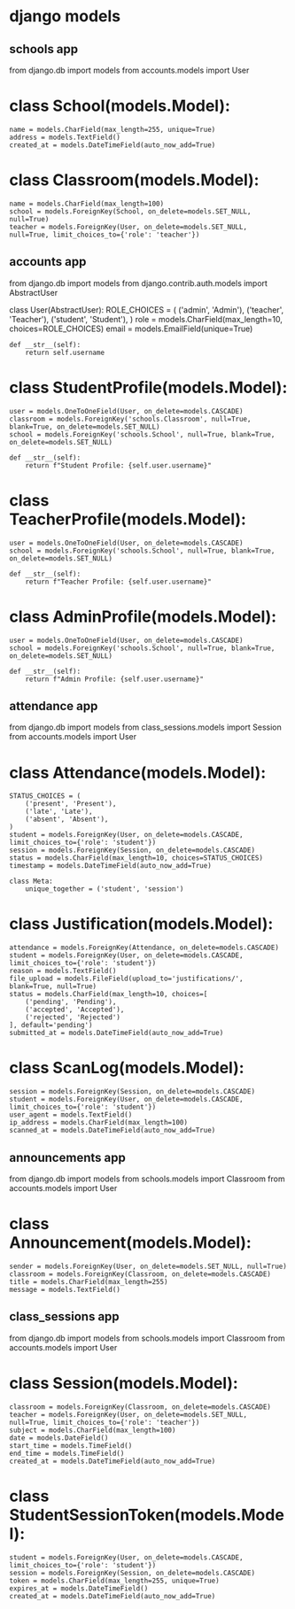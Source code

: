 # django models 

## schools app

from django.db import models
from accounts.models import User

# class School(models.Model):
    name = models.CharField(max_length=255, unique=True)
    address = models.TextField()
    created_at = models.DateTimeField(auto_now_add=True)

# class Classroom(models.Model):
    name = models.CharField(max_length=100)
    school = models.ForeignKey(School, on_delete=models.SET_NULL, null=True)
    teacher = models.ForeignKey(User, on_delete=models.SET_NULL, null=True, limit_choices_to={'role': 'teacher'})

## accounts app
from django.db import models
from django.contrib.auth.models import AbstractUser

class User(AbstractUser):
    ROLE_CHOICES = (
        ('admin', 'Admin'),
        ('teacher', 'Teacher'),
        ('student', 'Student'),
    )
    role = models.CharField(max_length=10, choices=ROLE_CHOICES)
    email = models.EmailField(unique=True)

    def __str__(self):
        return self.username



# class StudentProfile(models.Model):
    user = models.OneToOneField(User, on_delete=models.CASCADE)
    classroom = models.ForeignKey('schools.Classroom', null=True, blank=True, on_delete=models.SET_NULL)
    school = models.ForeignKey('schools.School', null=True, blank=True, on_delete=models.SET_NULL)

    def __str__(self):
        return f"Student Profile: {self.user.username}"



# class TeacherProfile(models.Model):
    user = models.OneToOneField(User, on_delete=models.CASCADE)
    school = models.ForeignKey('schools.School', null=True, blank=True, on_delete=models.SET_NULL)

    def __str__(self):
        return f"Teacher Profile: {self.user.username}"



# class AdminProfile(models.Model):
    user = models.OneToOneField(User, on_delete=models.CASCADE)
    school = models.ForeignKey('schools.School', null=True, blank=True, on_delete=models.SET_NULL)

    def __str__(self):
        return f"Admin Profile: {self.user.username}"

## attendance app
from django.db import models
from class_sessions.models import Session
from accounts.models import User

# class Attendance(models.Model):
    STATUS_CHOICES = (
        ('present', 'Present'),
        ('late', 'Late'),
        ('absent', 'Absent'),
    )
    student = models.ForeignKey(User, on_delete=models.CASCADE, limit_choices_to={'role': 'student'})
    session = models.ForeignKey(Session, on_delete=models.CASCADE)
    status = models.CharField(max_length=10, choices=STATUS_CHOICES)
    timestamp = models.DateTimeField(auto_now_add=True)

    class Meta:
        unique_together = ('student', 'session')

# class Justification(models.Model):
    attendance = models.ForeignKey(Attendance, on_delete=models.CASCADE)
    student = models.ForeignKey(User, on_delete=models.CASCADE, limit_choices_to={'role': 'student'})
    reason = models.TextField()
    file_upload = models.FileField(upload_to='justifications/', blank=True, null=True)
    status = models.CharField(max_length=10, choices=[
        ('pending', 'Pending'),
        ('accepted', 'Accepted'),
        ('rejected', 'Rejected')
    ], default='pending')
    submitted_at = models.DateTimeField(auto_now_add=True)

# class ScanLog(models.Model):
    session = models.ForeignKey(Session, on_delete=models.CASCADE)
    student = models.ForeignKey(User, on_delete=models.CASCADE, limit_choices_to={'role': 'student'})
    user_agent = models.TextField()
    ip_address = models.CharField(max_length=100)
    scanned_at = models.DateTimeField(auto_now_add=True)

## announcements app 
from django.db import models
from schools.models import Classroom
from accounts.models import User

# class Announcement(models.Model):
    sender = models.ForeignKey(User, on_delete=models.SET_NULL, null=True)
    classroom = models.ForeignKey(Classroom, on_delete=models.CASCADE)
    title = models.CharField(max_length=255)
    message = models.TextField()

## class_sessions app
from django.db import models
from schools.models import Classroom
from accounts.models import User

# class Session(models.Model):
    classroom = models.ForeignKey(Classroom, on_delete=models.CASCADE)
    teacher = models.ForeignKey(User, on_delete=models.SET_NULL, null=True, limit_choices_to={'role': 'teacher'})
    subject = models.CharField(max_length=100)
    date = models.DateField()
    start_time = models.TimeField()
    end_time = models.TimeField()
    created_at = models.DateTimeField(auto_now_add=True)

# class StudentSessionToken(models.Model):
    student = models.ForeignKey(User, on_delete=models.CASCADE, limit_choices_to={'role': 'student'})
    session = models.ForeignKey(Session, on_delete=models.CASCADE)
    token = models.CharField(max_length=255, unique=True)
    expires_at = models.DateTimeField()
    created_at = models.DateTimeField(auto_now_add=True)



